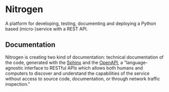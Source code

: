# Nitrogen

A platform for developing, testing, documenting and deploying a Python based (micro-)service with a REST API.

## Documentation

Nitrogen is creating two kind of documentation: technical documentation of the code, generated with the [Sphinx](https://www.sphinx-doc.org/) and the [OpenAPI](https://swagger.io/specification/), a "language-agnostic interface to RESTful APIs which allows both humans and computers to discover and understand the capabilities of the service without access to source code, documentation, or through network traffic inspection."

